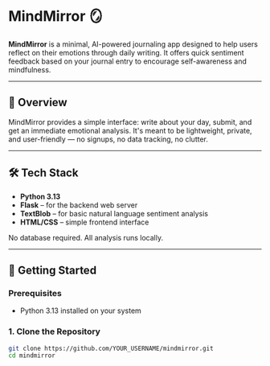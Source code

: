 # MindMirror 🪞

**MindMirror** is a minimal, AI-powered journaling app designed to help users reflect on their emotions through daily writing. It offers quick sentiment feedback based on your journal entry to encourage self-awareness and mindfulness.

---

## 🧠 Overview

MindMirror provides a simple interface: write about your day, submit, and get an immediate emotional analysis. It's meant to be lightweight, private, and user-friendly — no signups, no data tracking, no clutter.

---

## 🛠️ Tech Stack

- **Python 3.13**
- **Flask** – for the backend web server
- **TextBlob** – for basic natural language sentiment analysis
- **HTML/CSS** – simple frontend interface

No database required. All analysis runs locally.

---

## 🚀 Getting Started

### Prerequisites

- Python 3.13 installed on your system

### 1. Clone the Repository

```bash
git clone https://github.com/YOUR_USERNAME/mindmirror.git
cd mindmirror
